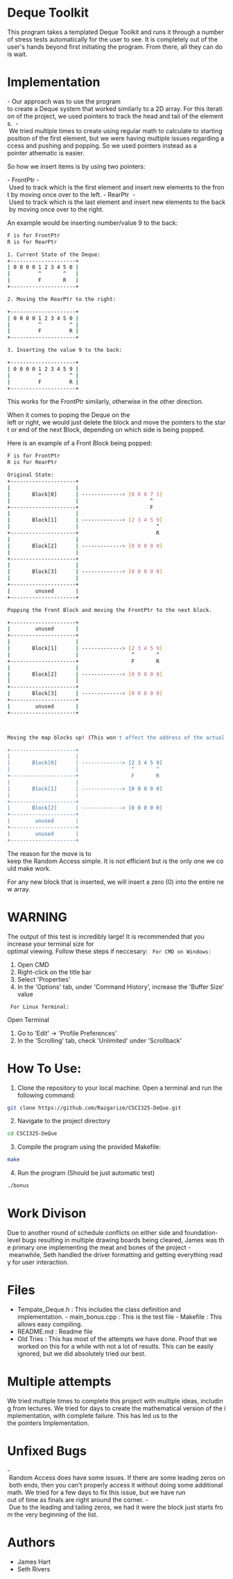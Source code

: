 # Deque Toolkit 

This program takes a templated Deque Toolkit and runs it through a number of stress tests automatically for the user to see. It is completely out of the user's hands beyond first initiating the program. From there, all they can do is wait.

# Implementation

- Our approach was to use the program to create a Deque system that worked similarly to a 2D array. For this iteration of the project, we used pointers to track the head and tail of the elements. 
- We tried multiple times to create using regular math to calculate to starting position of the first element, but we were having multiple issues regarding access and pushing and popping. So we used pointers instead as a pointer athematic is easier. 

So how we insert items is by using two pointers: 

- FrontPtr - Used to track which is the first element and insert new elements to the front by moving once over to the left.
- RearPtr  - Used to track which is the last element and insert new elements to the back by moving once over to the right.

An example would be inserting number/value 9 to the back:


```bash
F is for FrontPtr
R is for RearPtr

1. Current State of the Deque:
+---------------------+
| 0 0 0 0 1 2 3 4 5 0 |
|         ^       ^   |
|         F       R   |
+---------------------+

2. Moving the RearPtr to the right:

+---------------------+
| 0 0 0 0 1 2 3 4 5 0 |
|         ^         ^ |
|         F         R |
+---------------------+

3. Inserting the value 9 to the back:

+---------------------+
| 0 0 0 0 1 2 3 4 5 9 |
|         ^         ^ |
|         F         R |
+---------------------+
```

This works for the FrontPtr similarly, otherwise in the other direction.


When it comes to poping the Deque on the left or right, we would just delete the block and move the pointers to the start or end of the next Block, depending on which side is being popped.

Here is an example of a Front Block being popped:
```bash
F is for FrontPtr
R is for RearPtr

Original State:
+---------------------+
|                     |
|       Block[0]      | -------------> [0 0 0 7 1]
|                     |                       ^
+---------------------+                       F
|                     |
|       Block[1]      | -------------> [2 3 4 5 9]
|                     |                         ^
+---------------------+                         R
|                     |
|       Block[2]      | -------------> [0 0 0 0 0]
|                     |
+---------------------+
|                     |
|       Block[3]      | -------------> [0 0 0 0 0]
|                     |
+---------------------+
|        unused       |
+---------------------+

Popping the Front Block and moving the FrontPtr to the next block. 

+---------------------+
|        unused       |
+---------------------+                       
|                     |
|       Block[1]      | -------------> [2 3 4 5 9]
|                     |                 ^       ^
+---------------------+                 F       R
|                     |
|       Block[2]      | -------------> [0 0 0 0 0]
|                     |
+---------------------+
|       Block[3]      | -------------> [0 0 0 0 0]
+---------------------+
|        unused       |
+---------------------+



Moving the map blocks up! (This won't affect the address of the actual arrays)

+---------------------+                       
|                     |
|       Block[0]      | -------------> [2 3 4 5 9]
|                     |                 ^       ^
+---------------------+                 F       R
|                     |
|       Block[1]      | -------------> [0 0 0 0 0]
|                     |
+---------------------+
|       Block[2]      | -------------> [0 0 0 0 0]
+---------------------+
|        unused       |
+---------------------+
|        unused       |
+---------------------+

```



The reason for the move is to keep the Random Access simple. It is not efficient but is the only one we could make work.

For any new block that is inserted, we will insert a zero (0) into the entire new array.

# WARNING
The output of this test is incredibly large! It is recommended that you increase your terminal size for\
 optimal viewing. Follow these steps if neccesary:
 ``` For CMD on Windows:```

1. Open CMD
2. Right-click on the title bar
3. Select 'Properties'
4. In the 'Options' tab, under 'Command History', increase the 'Buffer Size' value

``` For Linux Terminal:```

Open Terminal
1. Go to 'Edit' -> 'Profile Preferences'
2. In the 'Scrolling' tab, check 'Unlimited' under 'Scrollback'


# How To Use:
1. Clone the repository to your local machine. Open a terminal and run the following command:

```bash
git clone https://github.com/Razgarize/CSCI325-DeQue.git
```

2. Navigate to the project directory

```bash
cd CSCI325-DeQue
```

3. Compile the program using the provided Makefile:
```bash
make
```

4. Run the program (Should be just automatic test)
```bash
./bonus
```

# Work Divison 
Due to another round of schedule conflicts on either side and foundation-level bugs resulting in multiple drawing boards being cleared, James was the primary one implementing the meat and bones of the project - meanwhile, Seth handled the driver formatting and getting everything ready for user interaction.   

# Files
- Tempate_Deque.h : This includes the class definition and implementation.
- main_bonus.cpp : This is the test file
- Makefile : This allows easy compiling.
- README.md : Readme file
- Old Tries : This has most of the attempts we have done. Proof that we worked on this for a while with not a lot of resutls. This can be easily ignored, but we did absolutely tried our best.

# Multiple attempts
We tried multiple times to complete this project with multiple ideas, including from lectures. We tried for days to create the mathematical version of the implementation, with complete failure. This has led us to the the pointers Implementation.

# Unfixed Bugs
- Random Access does have some issues. If there are some leading zeros on both ends, then you can't properly access it without doing some additional math. We tried for a few days to fix this issue, but we have run out of time as finals are right around the corner.
- Due to the leading and tailing zeros, we had it were the block just starts from the very beginning of the list. 



# Authors
- James Hart
- Seth Rivers